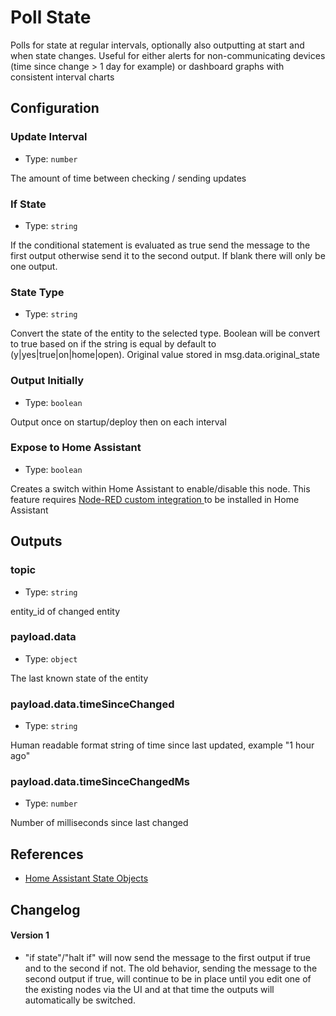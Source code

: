 # Poll State

Polls for state at regular intervals, optionally also outputting at start and when state changes. Useful for either alerts for non-communicating devices (time since change > 1 day for example) or dashboard graphs with consistent interval charts

## Configuration

<!-- TODO: More Config need details -->

### Update Interval

- Type: `number`

The amount of time between checking / sending updates

### If State

- Type: `string`

If the conditional statement is evaluated as true send the message to the first output otherwise send it to the second output. If blank there will only be one output.

### State Type

- Type: `string`

Convert the state of the entity to the selected type. Boolean will be convert to true based on if the string is equal by default to (y|yes|true|on|home|open). Original value stored in msg.data.original_state

### Output Initially

- Type: `boolean`

Output once on startup/deploy then on each interval

### Expose to Home Assistant

- Type: `boolean`

Creates a switch within Home Assistant to enable/disable this node. This feature requires <a href="https://github.com/zachowj/hass-node-red" target="_blank">Node-RED custom integration <i class="fa fa-external-link external-link"></i></a> to be installed in Home Assistant

## Outputs

### topic

- Type: `string`

entity_id of changed entity

### payload.data

- Type: `object`

The last known state of the entity

### payload.data.timeSinceChanged

- Type: `string`

Human readable format string of time since last updated, example "1 hour ago"

### payload.data.timeSinceChangedMs

- Type: `number`

Number of milliseconds since last changed

## References

- [Home Assistant State Objects](https://home-assistant.io/docs/configuration/state_object/)

## Changelog

#### Version 1

- "if state"/"halt if" will now send the message to the first output if true and to the second if not. The old behavior, sending the message to the second output if true, will continue to be in place until you edit one of the existing nodes via the UI and at that time the outputs will automatically be switched.
